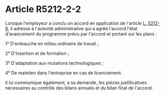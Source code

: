 # Article R5212-2-2

Lorsque l'employeur a conclu un accord en application de l'article [L. 5212-8][1], il adresse à l'autorité administrative qui a agréé l'accord l'état d'avancement du programme prévu par l'accord et portant sur les plans : 
  
  
1° D'embauche en milieu ordinaire de travail ; 
  
  
2° D'insertion et de formation ; 
  
  
3° D'adaptation aux mutations technologiques ; 
  
  
4° De maintien dans l'entreprise en cas de licenciement. 
  
  
Il lui communique également, à sa demande, les pièces justificatives nécessaires au contrôle des bilans annuels et du bilan final de l'accord.

 [1]: /affichCodeArticle.do?cidTexte=LEGITEXT000006072050&idArticle=LEGIARTI000006903687&dateTexte=&categorieLien=cid